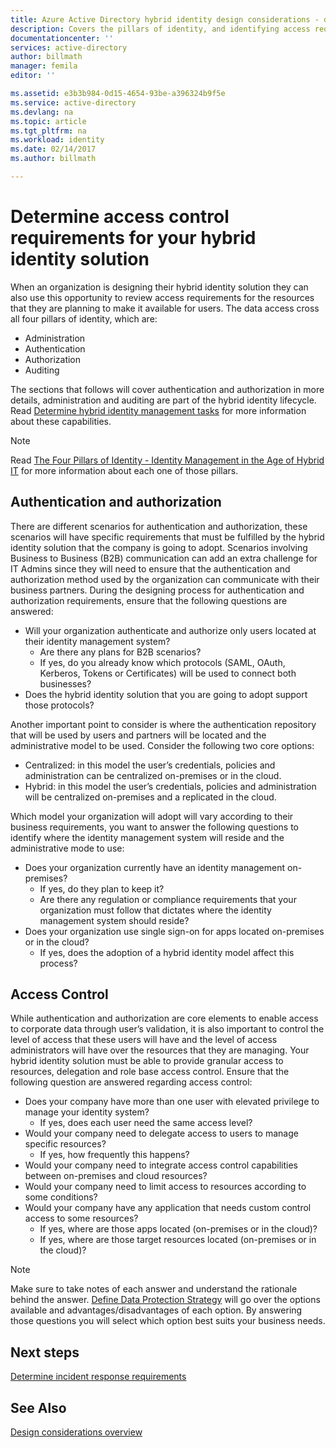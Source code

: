 ```yaml
---
title: Azure Active Directory hybrid identity design considerations - determine access control requirements| Microsoft Docs
description: Covers the pillars of identity, and identifying access requirements for resources for users in a hybrid environment.
documentationcenter: ''
services: active-directory
author: billmath
manager: femila
editor: ''

ms.assetid: e3b3b984-0d15-4654-93be-a396324b9f5e
ms.service: active-directory
ms.devlang: na
ms.topic: article
ms.tgt_pltfrm: na
ms.workload: identity
ms.date: 02/14/2017
ms.author: billmath

---
```

# Determine access control requirements for your hybrid identity solution
When an organization is designing their hybrid identity solution they can also use this opportunity to review access requirements for the resources that they are planning to make it available for users. The data access cross all four pillars of identity, which are:

* Administration
* Authentication
* Authorization
* Auditing

The sections that follows will cover authentication and authorization in more details, administration and auditing are part of the hybrid identity lifecycle. Read [Determine hybrid identity management tasks](active-directory-hybrid-identity-design-considerations-hybrid-id-management-tasks.md) for more information about these capabilities.

> [!NOTE]
> Read [The Four Pillars of Identity - Identity Management in the Age of Hybrid IT](http://social.technet.microsoft.com/wiki/contents/articles/15530.the-four-pillars-of-identity-identity-management-in-the-age-of-hybrid-it.aspx) for more information about each one of those pillars.
> 
> 

## Authentication and authorization
There are different scenarios for authentication and authorization, these scenarios will have specific requirements that must be fulfilled by the hybrid identity solution that the company is going to adopt. Scenarios involving Business to Business (B2B) communication can add an extra challenge for IT Admins since they will need to ensure that the authentication and authorization method used by the organization can communicate with their business partners. During the designing process for authentication and authorization requirements, ensure that the following questions are answered:

* Will your organization authenticate and authorize only users located at their identity management system?
  * Are there any plans for B2B scenarios?
  * If yes, do you already know which protocols (SAML, OAuth, Kerberos, Tokens or Certificates) will be used to connect both businesses?
* Does the hybrid identity solution that you are going to adopt support those protocols?

Another important point to consider is where the authentication repository that will be used by users and partners will be located and the administrative model to be used. Consider the following two core options:

* Centralized: in this model the user’s credentials, policies and administration can be centralized on-premises or in the cloud.
* Hybrid: in this model the user’s credentials, policies and administration will be centralized on-premises and a replicated in the cloud.

Which model your organization will adopt will vary according to their business requirements, you want to answer the following questions to identify where the identity management system will reside and the administrative mode to use:

* Does your organization currently have an identity management on-premises?
  * If yes, do they plan to keep it?
  * Are there any regulation or compliance requirements that your organization must follow that dictates where the identity management system should reside?
* Does your organization use single sign-on for apps located on-premises or in the cloud?
  * If yes, does the adoption of a hybrid identity model affect this process?

## Access Control
While authentication and authorization are core elements to enable access to corporate data through user’s validation, it is also important to control the level of access that these users will have and the level of access administrators will have over the resources that they are managing. Your hybrid identity solution must be able to provide granular access to resources, delegation and role base access control. Ensure that the following question are answered regarding access control:

* Does your company have more than one user with elevated privilege to manage your identity system?
  * If yes, does each user need the same access level?
* Would your company need to delegate access to users to manage specific resources?
  * If yes, how frequently this happens?
* Would your company need to integrate access control capabilities between on-premises and cloud resources?
* Would your company need to limit access to resources according to some conditions?
* Would your company have any application that needs custom control access to some resources?
  * If yes, where are those apps located (on-premises or in the cloud)?
  * If yes, where are those target resources located (on-premises or in the cloud)?

> [!NOTE]
> Make sure to take notes of each answer and understand the rationale behind the answer. [Define Data Protection Strategy](active-directory-hybrid-identity-design-considerations-data-protection-strategy.md) will go over the options available and advantages/disadvantages of each option.  By answering those questions you will select which option best suits your business needs.
> 
> 

## Next steps
[Determine incident response requirements](active-directory-hybrid-identity-design-considerations-incident-response-requirements.md)

## See Also
[Design considerations overview](active-directory-hybrid-identity-design-considerations-overview.md)

